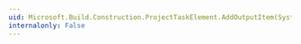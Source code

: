 ```yaml
---
uid: Microsoft.Build.Construction.ProjectTaskElement.AddOutputItem(System.String,System.String,System.String)
internalonly: False
---
```


